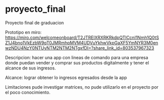 # proyecto_final
Proyecto final de graduacion 

Prototipo en miro:
https://miro.com/welcomeonboard/T2JTRElXRXRKRkdpQTlCcnI1Nmh1Q0tSZ1J4bno1VkEzbW9qT0JMRmhpMVM4UDVuYkhwVkpGaXF5YmNYR3M0enwzNDU4NzY0NTUyNTM2NTM2NTgxfDI=?share_link_id=803537967323


Descripcion: 
hacer una app con lineas de comando para una empresa donde puedan vender y comprar sus productos digitalmente y tener el alcance de sus ingresos.

Alcance:
lograr obtener lo ingresos egresados desde la app   

Limitaciones
pude investigar matrices, no pude utilizarlo en el proyecto por el poco conocimiento. 
